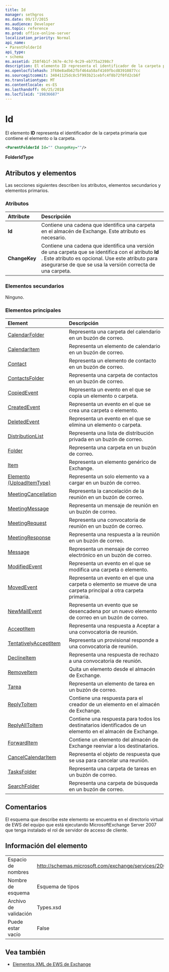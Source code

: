 ```yaml
---
title: Id
manager: sethgros
ms.date: 09/17/2015
ms.audience: Developer
ms.topic: reference
ms.prod: office-online-server
localization_priority: Normal
api_name:
- ParentFolderId
api_type:
- schema
ms.assetid: 258f4b1f-367e-4c7d-9c29-eb775a2398c7
description: El elemento ID representa el identificador de la carpeta primaria que contiene el elemento o la carpeta.
ms.openlocfilehash: 3f60e8adb62fbf464a58af4169fbcd83910877cc
ms.sourcegitcommit: 34041125dc8c5f993b21cebfc4f8b72f0fd2cb6f
ms.translationtype: MT
ms.contentlocale: es-ES
ms.lasthandoff: 06/25/2018
ms.locfileid: "19836687"
---
```

# <a name="parentfolderid"></a>Id

El elemento **ID** representa el identificador de la carpeta primaria que contiene el elemento o la carpeta. 
  
```XML
<ParentFolderId Id="" ChangeKey=""/>
```

**FolderIdType**

## <a name="attributes-and-elements"></a>Atributos y elementos

Las secciones siguientes describen los atributos, elementos secundarios y elementos primarios.
  
### <a name="attributes"></a>Atributos

|**Attribute**|**Descripción**|
|:-----|:-----|
|**Id** <br/> |Contiene una cadena que identifica una carpeta en el almacén de Exchange. Este atributo es necesario.  <br/> |
|**ChangeKey** <br/> |Contiene una cadena que identifica una versión de una carpeta que se identifica con el atributo **Id** . Este atributo es opcional. Use este atributo para asegurarse de que se usa la versión correcta de una carpeta.  <br/> |
   
### <a name="child-elements"></a>Elementos secundarios

Ninguno.
  
### <a name="parent-elements"></a>Elementos principales

|**Element**|**Descripción**|
|:-----|:-----|
|[CalendarFolder](calendarfolder.md) <br/> |Representa una carpeta del calendario en un buzón de correo.  <br/> |
|[CalendarItem](calendaritem.md) <br/> |Representa un elemento de calendario en un buzón de correo.  <br/> |
|[Contact](contact.md) <br/> |Representa un elemento de contacto en un buzón de correo.  <br/> |
|[ContactsFolder](contactsfolder.md) <br/> |Representa una carpeta de contactos en un buzón de correo.  <br/> |
|[CopiedEvent](copiedevent.md) <br/> |Representa un evento en el que se copia un elemento o carpeta.  <br/> |
|[CreatedEvent](createdevent.md) <br/> |Representa un evento en el que se crea una carpeta o elemento.  <br/> |
|[DeletedEvent](deletedevent.md) <br/> |Representa un evento en el que se elimina un elemento o carpeta.  <br/> |
|[DistributionList](distributionlist.md) <br/> |Representa una lista de distribución privada en un buzón de correo.  <br/> |
|[Folder](folder.md) <br/> |Representa una carpeta en un buzón de correo.  <br/> |
|[Item](item.md) <br/> |Representa un elemento genérico de Exchange.  <br/> |
|[Elemento (UploadItemType)](item-uploaditemtype.md) <br/> |Representa un solo elemento va a cargar en un buzón de correo.  <br/> |
|[MeetingCancellation](meetingcancellation.md) <br/> |Representa la cancelación de la reunión en un buzón de correo.  <br/> |
|[MeetingMessage](meetingmessage.md) <br/> |Representa un mensaje de reunión en un buzón de correo.  <br/> |
|[MeetingRequest](meetingrequest.md) <br/> |Representa una convocatoria de reunión en un buzón de correo.  <br/> |
|[MeetingResponse](meetingresponse.md) <br/> |Representa una respuesta a la reunión en un buzón de correo.  <br/> |
|[Message](message-ex15websvcsotherref.md) <br/> |Representa un mensaje de correo electrónico en un buzón de correo.  <br/> |
|[ModifiedEvent](modifiedevent.md) <br/> |Representa un evento en el que se modifica una carpeta o elemento.  <br/> |
|[MovedEvent](movedevent.md) <br/> |Representa un evento en el que una carpeta o elemento se mueve de una carpeta principal a otra carpeta primaria.  <br/> |
|[NewMailEvent](newmailevent.md) <br/> |Representa un evento que se desencadena por un nuevo elemento de correo en un buzón de correo.  <br/> |
|[AcceptItem](acceptitem.md) <br/> |Representa una respuesta a Aceptar a una convocatoria de reunión.  <br/> |
|[TentativelyAcceptItem](tentativelyacceptitem.md) <br/> |Representa un provisional responde a una convocatoria de reunión.  <br/> |
|[DeclineItem](declineitem.md) <br/> |Representa una respuesta de rechazo a una convocatoria de reunión.  <br/> |
|[RemoveItem](removeitem.md) <br/> |Quita un elemento desde el almacén de Exchange.  <br/> |
|[Tarea](task.md) <br/> |Representa un elemento de tarea en un buzón de correo.  <br/> |
|[ReplyToItem](replytoitem.md) <br/> |Contiene una respuesta para el creador de un elemento en el almacén de Exchange.  <br/> |
|[ReplyAllToItem](replyalltoitem.md) <br/> |Contiene una respuesta para todos los destinatarios identificados de un elemento en el almacén de Exchange.  <br/> |
|[ForwardItem](forwarditem.md) <br/> |Contiene un elemento del almacén de Exchange reenviar a los destinatarios.  <br/> |
|[CancelCalendarItem](cancelcalendaritem.md) <br/> |Representa el objeto de respuesta que se usa para cancelar una reunión.  <br/> |
|[TasksFolder](tasksfolder.md) <br/> |Representa una carpeta de tareas en un buzón de correo.  <br/> |
|[SearchFolder](searchfolder.md) <br/> |Representa una carpeta de búsqueda en un buzón de correo.  <br/> |
   
## <a name="remarks"></a>Comentarios

El esquema que describe este elemento se encuentra en el directorio virtual de EWS del equipo que está ejecutando MicrosoftExchange Server 2007 que tenga instalado el rol de servidor de acceso de cliente.
  
## <a name="element-information"></a>Información del elemento

|||
|:-----|:-----|
|Espacio de nombres  <br/> |http://schemas.microsoft.com/exchange/services/2006/types  <br/> |
|Nombre de esquema  <br/> |Esquema de tipos  <br/> |
|Archivo de validación  <br/> |Types.xsd  <br/> |
|Puede estar vacío  <br/> |False  <br/> |
   
## <a name="see-also"></a>Vea también

- [Elementos XML de EWS de Exchange](ews-xml-elements-in-exchange.md)

